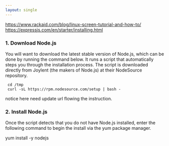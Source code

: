 ```yaml
---
layout: single
---
```


https://www.rackaid.com/blog/linux-screen-tutorial-and-how-to/
https://expressjs.com/en/starter/installing.html

### 1. Download Node.js

You will want to download the latest stable version of Node.js, which can be done by running the command below. It runs a script that automatically steps you through the installation process. The script is downloaded directly from Joylent (the makers of Node.js) at their NodeSource repository.

``` {r, engine='', count_lines}
 cd /tmp  
 curl -sL https://rpm.nodesource.com/setup | bash -
 ```
notice here need update url flowing the instruction.

### 2. Install Node.js

Once the script detects that you do not have Node.js installed, enter the following command to begin the install via the yum package manager.

 yum install -y nodejs
